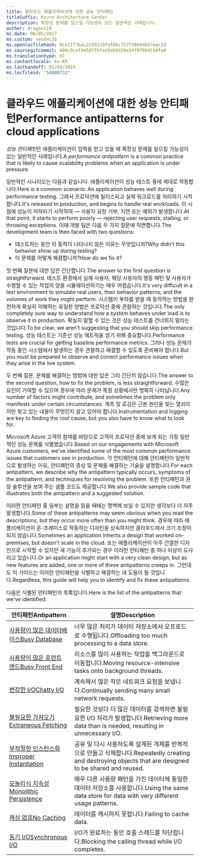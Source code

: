 ```yaml
---
title: 클라우드 애플리케이션에 대한 성능 안티패턴
titleSuffix: Azure Architecture Center
description: 확장성 문제를 일으킬 가능성이 있는 일반적인 사례입니다.
author: dragon119
ms.date: 06/05/2017
ms.custom: seodec18
ms.openlocfilehash: 9ce1177bac2c93139faf6bc757f2866d6b7eac2d
ms.sourcegitcommit: 680c9cef945dff6fee5e66b38e24f07804510fa9
ms.translationtype: HT
ms.contentlocale: ko-KR
ms.lasthandoff: 01/04/2019
ms.locfileid: "54009732"
---
```

# <a name="performance-antipatterns-for-cloud-applications"></a><span data-ttu-id="f75ee-103">클라우드 애플리케이션에 대한 성능 안티패턴</span><span class="sxs-lookup"><span data-stu-id="f75ee-103">Performance antipatterns for cloud applications</span></span>

<span data-ttu-id="f75ee-104">*성능 안티패턴*은 애플리케이션이 압력을 받고 있을 때 확장성 문제를 일으킬 가능성이 있는 일반적인 사례입니다.</span><span class="sxs-lookup"><span data-stu-id="f75ee-104">A *performance antipattern* is a common practice that is likely to cause scalability problems when an application is under pressure.</span></span>

<span data-ttu-id="f75ee-105">일반적인 시나리오는 다음과 같습니다. 애플리케이션이 성능 테스트 중에 제대로 작동합니다.</span><span class="sxs-lookup"><span data-stu-id="f75ee-105">Here is a common scenario: An application behaves well during performance testing.</span></span> <span data-ttu-id="f75ee-106">그래서 프로덕션에 릴리스되고 실제 워크로드를 처리하기 시작합니다.</span><span class="sxs-lookup"><span data-stu-id="f75ee-106">It's released to production, and begins to handle real workloads.</span></span> <span data-ttu-id="f75ee-107">이 시점에 성능이 저하되기 시작하여 &mdash; 사용자 요청 거부, 지연 또는 예외가 발생합니다.</span><span class="sxs-lookup"><span data-stu-id="f75ee-107">At that point, it starts to perform poorly &mdash; rejecting user requests, stalling, or throwing exceptions.</span></span> <span data-ttu-id="f75ee-108">이때 개발 팀은 다음 두 가지 질문에 직면합니다.</span><span class="sxs-lookup"><span data-stu-id="f75ee-108">The development team is then faced with two questions:</span></span>

- <span data-ttu-id="f75ee-109">테스트하는 동안 이 동작이 나타나지 않은 이유는 무엇입니까?</span><span class="sxs-lookup"><span data-stu-id="f75ee-109">Why didn't this behavior show up during testing?</span></span>
- <span data-ttu-id="f75ee-110">이 문제를 어떻게 해결합니까?</span><span class="sxs-lookup"><span data-stu-id="f75ee-110">How do we fix it?</span></span>

<span data-ttu-id="f75ee-111">첫 번째 질문에 대한 답은 간단합니다.</span><span class="sxs-lookup"><span data-stu-id="f75ee-111">The answer to the first question is straightforward.</span></span> <span data-ttu-id="f75ee-112">테스트 환경에서 실제 사용자, 해당 사용자의 행동 패턴 및 사용자가 수행할 수 있는 작업의 양을 시뮬레이션하기는 매우 어렵습니다.</span><span class="sxs-lookup"><span data-stu-id="f75ee-112">It's very difficult in a test environment to simulate real users, their behavior patterns, and the volumes of work they might perform.</span></span> <span data-ttu-id="f75ee-113">시스템이 부하를 받을 때 동작하는 방법을 완전하게 확실히 이해하는 유일한 방법은 프로덕션 중에 관찰하는 것입니다.</span><span class="sxs-lookup"><span data-stu-id="f75ee-113">The only completely sure way to understand how a system behaves under load is to observe it in production.</span></span> <span data-ttu-id="f75ee-114">확실히 말할 수 있는 것은 성능 테스트를 건너뛰지 말라는 것입니다.</span><span class="sxs-lookup"><span data-stu-id="f75ee-114">To be clear, we aren't suggesting that you should skip performance testing.</span></span> <span data-ttu-id="f75ee-115">성능 테스트는 기준선 성능 메트릭을 얻기 위해 중요합니다.</span><span class="sxs-lookup"><span data-stu-id="f75ee-115">Performance tests are crucial for getting baseline performance metrics.</span></span> <span data-ttu-id="f75ee-116">그러나 성능 문제가 작동 중인 시스템에서 발생하는 경우 관찰하고 해결할 수 있도록 준비해야 합니다.</span><span class="sxs-lookup"><span data-stu-id="f75ee-116">But you must be prepared to observe and correct performance issues when they arise in the live system.</span></span>

<span data-ttu-id="f75ee-117">두 번째 질문, 문제를 해결하는 방법에 대한 답은 그리 간단치 않습니다.</span><span class="sxs-lookup"><span data-stu-id="f75ee-117">The answer to the second question, how to fix the problem, is less straightforward.</span></span> <span data-ttu-id="f75ee-118">수많은 요인이 기여할 수 있으며 경우에 따라 문제가 특정 상황에서만 명확히 나타납니다.</span><span class="sxs-lookup"><span data-stu-id="f75ee-118">Any number of factors might contribute, and sometimes the problem only manifests under certain circumstances.</span></span> <span data-ttu-id="f75ee-119">계측 및 로깅은 근본 원인을 찾는 열쇠이지만 찾고 있는 내용이 무엇인지 알고 있어야 합니다.</span><span class="sxs-lookup"><span data-stu-id="f75ee-119">Instrumentation and logging are key to finding the root cause, but you also have to know what to look for.</span></span>

<span data-ttu-id="f75ee-120">Microsoft Azure 고객의 참여를 바탕으로 고객이 프로덕션 중에 보게 되는 가장 일반적인 성능 문제를 식별했습니다.</span><span class="sxs-lookup"><span data-stu-id="f75ee-120">Based on our engagements with Microsoft Azure customers, we've identified some of the most common performance issues that customers see in production.</span></span> <span data-ttu-id="f75ee-121">각 안티패턴에 대해 안티패턴이 일반적으로 발생하는 이유, 안티패턴의 증상 및 문제를 해결하는 기술을 설명합니다.</span><span class="sxs-lookup"><span data-stu-id="f75ee-121">For each antipattern, we describe why the antipattern typically occurs, symptoms of the antipattern, and techniques for resolving the problem.</span></span> <span data-ttu-id="f75ee-122">또한 안티패턴과 권장 솔루션을 보여 주는 샘플 코드도 제공합니다.</span><span class="sxs-lookup"><span data-stu-id="f75ee-122">We also provide sample code that illustrates both the antipattern and a suggested solution.</span></span>

<span data-ttu-id="f75ee-123">이러한 안티패턴 중 일부는 설명을 읽을 때에는 명백해 보일 수 있지만 생각보다 더 자주 발생합니다.</span><span class="sxs-lookup"><span data-stu-id="f75ee-123">Some of these antipatterns may seem obvious when you read the descriptions, but they occur more often than you might think.</span></span> <span data-ttu-id="f75ee-124">경우에 따라 애플리케이션이 온-프레미스로 작동하는 디자인을 상속하지만 클라우드에서 크기 조정이 되지 않습니다.</span><span class="sxs-lookup"><span data-stu-id="f75ee-124">Sometimes an application inherits a design that worked on-premises, but doesn't scale in the cloud.</span></span> <span data-ttu-id="f75ee-125">또는 애플리케이션이 아주 간결한 디자인으로 시작할 수 있지만 새 기능이 추가되는 경우 이러한 안티패턴 중 하나 이상이 도사리고 있습니다.</span><span class="sxs-lookup"><span data-stu-id="f75ee-125">Or an application might start with a very clean design, but as new features are added, one or more of these antipatterns creeps in.</span></span> <span data-ttu-id="f75ee-126">그런데도 이 가이드는 이러한 안티패턴을 식별하고 해결하는 데 도움이 될 것입니다.</span><span class="sxs-lookup"><span data-stu-id="f75ee-126">Regardless, this guide will help you to identify and fix these antipatterns.</span></span>

<span data-ttu-id="f75ee-127">다음은 식별된 안티패턴의 목록입니다.</span><span class="sxs-lookup"><span data-stu-id="f75ee-127">Here is the list of the antipatterns that we've identified:</span></span>

| <span data-ttu-id="f75ee-128">안티패턴</span><span class="sxs-lookup"><span data-stu-id="f75ee-128">Antipattern</span></span> | <span data-ttu-id="f75ee-129">설명</span><span class="sxs-lookup"><span data-stu-id="f75ee-129">Description</span></span> |
|-------------|-------------|
| <span data-ttu-id="f75ee-130">[사용량이 많은 데이터베이스][BusyDatabase]</span><span class="sxs-lookup"><span data-stu-id="f75ee-130">[Busy Database][BusyDatabase]</span></span> | <span data-ttu-id="f75ee-131">너무 많은 처리가 데이터 저장소에서 오프로드로 수행됩니다.</span><span class="sxs-lookup"><span data-stu-id="f75ee-131">Offloading too much processing to a data store.</span></span> |
| <span data-ttu-id="f75ee-132">[사용량이 많은 프런트 엔드][BusyFrontEnd]</span><span class="sxs-lookup"><span data-stu-id="f75ee-132">[Busy Front End][BusyFrontEnd]</span></span> | <span data-ttu-id="f75ee-133">리소스를 많이 사용하는 작업을 백그라운드로 이동합니다.</span><span class="sxs-lookup"><span data-stu-id="f75ee-133">Moving resource-intensive tasks onto background threads.</span></span> |
| <span data-ttu-id="f75ee-134">[번잡한 I/O][ChattyIO]</span><span class="sxs-lookup"><span data-stu-id="f75ee-134">[Chatty I/O][ChattyIO]</span></span> | <span data-ttu-id="f75ee-135">계속해서 많은 작은 네트워크 요청을 보냅니다.</span><span class="sxs-lookup"><span data-stu-id="f75ee-135">Continually sending many small network requests.</span></span> |
| <span data-ttu-id="f75ee-136">[불필요한 가져오기][ExtraneousFetching]</span><span class="sxs-lookup"><span data-stu-id="f75ee-136">[Extraneous Fetching][ExtraneousFetching]</span></span> | <span data-ttu-id="f75ee-137">필요한 것보다 더 많은 데이터를 검색하면 불필요한 I/O 처리가 발생합니다.</span><span class="sxs-lookup"><span data-stu-id="f75ee-137">Retrieving more data than is needed, resulting in unnecessary I/O.</span></span> |
| <span data-ttu-id="f75ee-138">[부적절한 인스턴스화][ImproperInstantiation]</span><span class="sxs-lookup"><span data-stu-id="f75ee-138">[Improper Instantiation][ImproperInstantiation]</span></span> | <span data-ttu-id="f75ee-139">공유 및 다시 사용하도록 설계된 개체를 반복적으로 만들고 삭제합니다.</span><span class="sxs-lookup"><span data-stu-id="f75ee-139">Repeatedly creating and destroying objects that are designed to be shared and reused.</span></span> |
| <span data-ttu-id="f75ee-140">[모놀리식 지속성][MonolithicPersistence]</span><span class="sxs-lookup"><span data-stu-id="f75ee-140">[Monolithic Persistence][MonolithicPersistence]</span></span> | <span data-ttu-id="f75ee-141">매우 다른 사용량 패턴을 가진 데이터에 동일한 데이터 저장소를 사용합니다.</span><span class="sxs-lookup"><span data-stu-id="f75ee-141">Using the same data store for data with very different usage patterns.</span></span> |
| <span data-ttu-id="f75ee-142">[캐싱 없음][NoCaching]</span><span class="sxs-lookup"><span data-stu-id="f75ee-142">[No Caching][NoCaching]</span></span> | <span data-ttu-id="f75ee-143">데이터를 캐시하지 못합니다.</span><span class="sxs-lookup"><span data-stu-id="f75ee-143">Failing to cache data.</span></span> |
| <span data-ttu-id="f75ee-144">[동기 I/O][SynchronousIO]</span><span class="sxs-lookup"><span data-stu-id="f75ee-144">[Synchronous I/O][SynchronousIO]</span></span> | <span data-ttu-id="f75ee-145">I/O가 완료하는 동안 호출 스레드를 차단합니다.</span><span class="sxs-lookup"><span data-stu-id="f75ee-145">Blocking the calling thread while I/O completes.</span></span> |

[BusyDatabase]: ./busy-database/index.md
[BusyFrontEnd]: ./busy-front-end/index.md
[ChattyIO]: ./chatty-io/index.md
[ExtraneousFetching]: ./extraneous-fetching/index.md
[ImproperInstantiation]: ./improper-instantiation/index.md
[MonolithicPersistence]: ./monolithic-persistence/index.md
[NoCaching]: ./no-caching/index.md
[SynchronousIO]: ./synchronous-io/index.md
